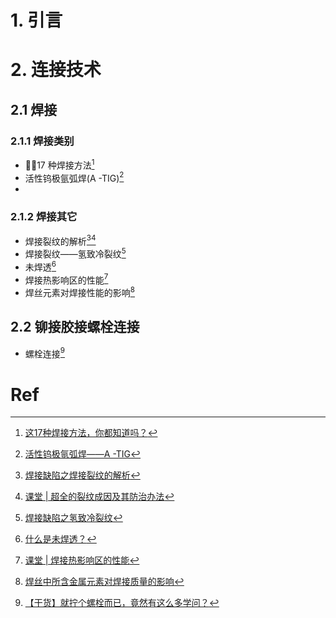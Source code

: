 # 1. 引言


# 2. 连接技术 
## 2.1 焊接 
### 2.1.1 焊接类别 
- 🏳️‍🌈17 种焊接方法[^1]
- 活性钨极氩弧焊(A -TIG)[^2]
- 
### 2.1.2 焊接其它 
- 焊接裂纹的解析[^3][^4]
- 焊接裂纹——氢致冷裂纹[^9]
- 未焊透[^5]
- 焊接热影响区的性能[^6]
- 焊丝元素对焊接性能的影响[^7]
## 2.2 铆接胶接螺栓连接 
- 螺栓连接[^8]



# Ref 

[^1]: [这17种焊接方法，你都知道吗？](https://mp.weixin.qq.com/s/7cxvkCbIUgmXkpPvWTl6qg)
[^2]: [活性钨极氩弧焊——A -TIG](https://mp.weixin.qq.com/s/pECqhP_twVOlBTL2NoG2yA)
[^3]: [焊接缺陷之焊接裂纹的解析](https://mp.weixin.qq.com/s/m7hq_XHeoHqnr7kGZE-k9A)
[^4]: [课堂 | 超全的裂纹成因及其防治办法](https://mp.weixin.qq.com/s/aZazrcZdUvx3tZjRiaTf9Q)
[^5]: [​什么是未焊透？](https://mp.weixin.qq.com/s/suj0Im5YFnQrNnuUsbFMAw)

[^6]: [课堂 | 焊接热影响区的性能](https://mp.weixin.qq.com/s/TfR-IhyUUGicmVB8XAdsUw)
[^7]: [焊丝中所含金属元素对焊接质量的影响](https://mp.weixin.qq.com/s/6kO6Hnjh9fuRIEFkjlATjQ)
[^8]: [【干货】就拧个螺栓而已，竟然有这么多学问？](https://mp.weixin.qq.com/s/_lArTiMIObKtOfeMmwflPw)

[^9]: [焊接缺陷之氢致冷裂纹](https://mp.weixin.qq.com/s/YoxaBEMGNIqPPlbJ9Pz_Eg)
